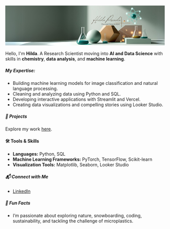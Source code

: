 ![Banner](git%20hub%20(800%20x%20200%20px).png)

Hello, I'm **Hilda**. A Research Scientist moving into **AI and Data Science** with skills in **chemistry**, **data analysis**, and **machine learning**.

##### My Expertise:  
- Building machine learning models for image classification and natural language processing.  
- Cleaning and analyzing data using Python and SQL.  
- Developing interactive applications with Streamlit and Vercel.  
- Creating data visualizations and compelling stories using Looker Studio.
  
##### 🌱 Projects  
Explore my work [here](https://github.com/hildaposada?tab=repositories).  

#### 🛠 Tools & Skills  
- **Languages:** Python, SQL  
- **Machine Learning Frameworks:** PyTorch, TensorFlow, Scikit-learn  
- **Visualization Tools:** Matplotlib, Seaborn, Looker Studio
  
##### 📬 Connect with Me  
- [LinkedIn](https://www.linkedin.com/in/hildaposada/)
  
##### 🌈 Fun Facts  
- I’m passionate about exploring nature, snowboarding, coding, sustainability, and tackling the challenge of microplastics.  
